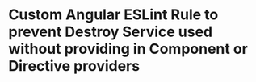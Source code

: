 # Custom Angular ESLint Rule to prevent Destroy Service used without providing in Component or Directive providers
